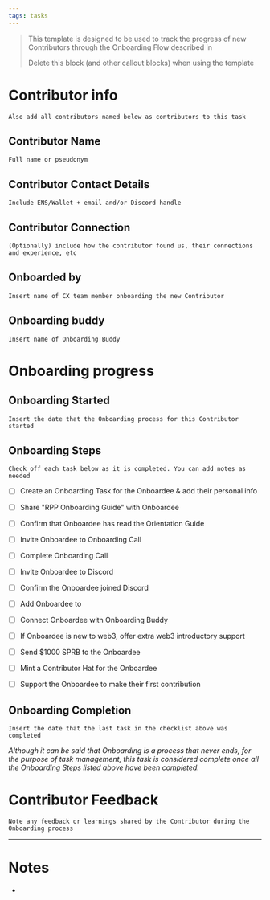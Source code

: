 ```yaml
---
tags: tasks
---
```

> This template is designed to be used to track the progress of new Contributors through the Onboarding Flow described in  
> 
> Delete this block (and other callout blocks) when using the template

# Contributor info

`Also add all contributors named below as contributors to this task` 

## Contributor Name

`Full name or pseudonym`

## Contributor Contact Details

`Include ENS/Wallet + email and/or Discord handle`

## Contributor Connection

`(Optionally) include how the contributor found us, their connections and experience, etc`

## Onboarded by

`Insert name of CX team member onboarding the new Contributor`

## Onboarding buddy

`Insert name of Onboarding Buddy`

# Onboarding progress

## Onboarding Started

`Insert the date that the Onboarding process for this Contributor started`

## Onboarding Steps

`Check off each task below as it is completed. You can add notes as needed`

- [ ] Create an Onboarding Task for the Onboardee & add their personal info

- [ ] Share "RPP Onboarding Guide" with Onboardee

- [ ] Confirm that Onboardee has read the Orientation Guide

- [ ] Invite Onboardee to Onboarding Call

- [ ] Complete Onboarding Call

- [ ] Invite Onboardee to Discord

- [ ] Confirm the Onboardee joined Discord

- [ ] Add Onboardee to  

- [ ] Connect Onboardee with Onboarding Buddy

- [ ] If Onboardee is new to web3, offer extra web3 introductory support

- [ ] Send $1000 SPRB to the Onboardee

- [ ] Mint a Contributor Hat for the Onboardee

- [ ] Support the Onboardee to make their first contribution

## Onboarding Completion

`Insert the date that the last task in the checklist above was completed`

_Although it can be said that Onboarding is a process that never ends, for the purpose of task management, this task is considered complete once all the Onboarding Steps listed above have been completed._

# Contributor Feedback

`Note any feedback or learnings shared by the Contributor during the Onboarding process`

---

# Notes

- 
